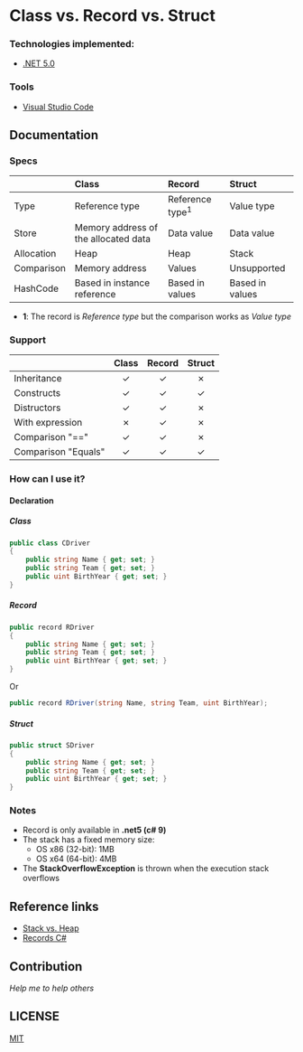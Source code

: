 # Class vs. Record vs. Struct

### Technologies implemented:
- [.NET 5.0](https://dotnet.microsoft.com/download/dotnet/5.0)


### Tools
- [Visual Studio Code](https://code.visualstudio.com/download)


## Documentation

### Specs

|            | Class                                | Record                     | Struct          |
| :---       | :---                                 | :---                       | :---            |
| Type       | Reference type                       | Reference type<sup>1</sup> | Value type      |
| Store      | Memory address of the allocated data | Data value                 | Data value      |
| Allocation | Heap                                 | Heap                       | Stack           |
| Comparison | Memory address                       | Values                     | Unsupported     |
| HashCode   | Based in instance reference          | Based in values            | Based in values |

* **1**: The record is _Reference type_ but the comparison works as _Value type_

### Support

|                     | Class   | Record  | Struct  |
| :---                | :---:   | :---:   | :---:   |
| Inheritance         | &check; | &check; | &cross; |
| Constructs          | &check; | &check; | &check; |
| Distructors         | &check; | &check; | &cross; |
| With expression     | &cross; | &check; | &cross; |
| Comparison "=="     | &check; | &check; | &cross; |
| Comparison "Equals" | &check; | &check; | &check; |


### How can I use it?

#### Declaration
##### Class
```csharp
public class CDriver
{
    public string Name { get; set; } 
    public string Team { get; set; }
    public uint BirthYear { get; set; }
}
```

##### Record
```csharp
public record RDriver
{
    public string Name { get; set; }
    public string Team { get; set; }
    public uint BirthYear { get; set; }
}
```
Or

```csharp
public record RDriver(string Name, string Team, uint BirthYear);
```

##### Struct
```csharp
public struct SDriver
{
    public string Name { get; set; }
    public string Team { get; set; }
    public uint BirthYear { get; set; }
}
```

### Notes
- Record is only available in **.net5 (c# 9)**
- The stack has a fixed memory size:
  - OS x86 (32-bit): 1MB
  - OS x64 (64-bit): 4MB
- The **StackOverflowException** is thrown when the execution stack overflows

## Reference links
* [Stack vs. Heap](https://www.c-sharpcorner.com/article/stack-vs-heap-memory-c-sharp/)
* [Records C#](https://docs.microsoft.com/en-us/dotnet/csharp/language-reference/builtin-types/record)


## Contribution

*Help me to help others*

## LICENSE

[MIT](https://github.com/NelsonBN/doc-csharp-class-record-struct/blob/main/LICENSE)